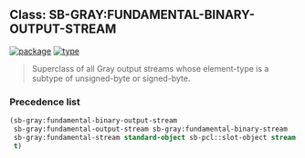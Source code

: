 ## Class: SB-GRAY:FUNDAMENTAL-BINARY-OUTPUT-STREAM
[![package](https://img.shields.io/badge/Package-SB--GRAY-5f9ea0.svg?style=social&colorA=999999)](../) [![type](https://img.shields.io/badge/Type-Class-5f9ea0.svg?style=social&colorA=999999)](../#class) 

> Superclass of all Gray output streams whose element-type
> is a subtype of unsigned-byte or signed-byte.

### Precedence list
```cl
(sb-gray:fundamental-binary-output-stream
 sb-gray:fundamental-output-stream sb-gray:fundamental-binary-stream
 sb-gray:fundamental-stream standard-object sb-pcl::slot-object stream
 t)
```
